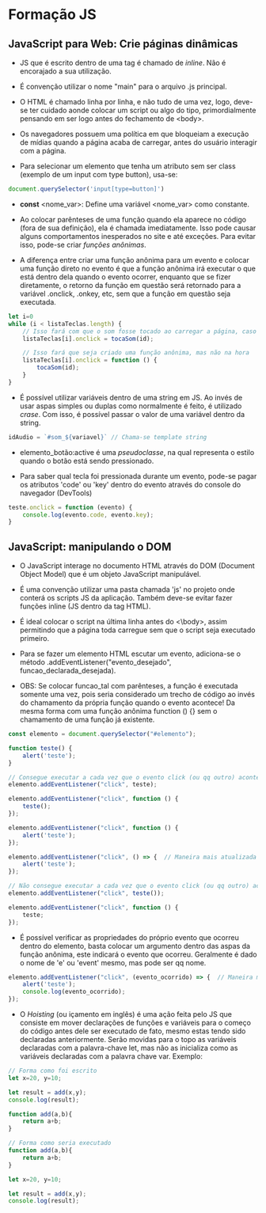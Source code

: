 <h1>Formação JS</h1>

<h2>JavaScript para Web: Crie páginas dinâmicas</h2>

* JS que é escrito dentro de uma tag é chamado de _inline_. Não é encorajado a sua utilização.

* É convenção utilizar o nome "main" para o arquivo .js principal.

* O HTML é chamado linha por linha, e não tudo de uma vez, logo, deve-se ter cuidado aonde colocar um script ou algo do tipo, primordialmente pensando em ser logo antes do fechamento de \<body>.

* Os navegadores possuem uma política em que bloqueiam a execução de mídias quando a página acaba de carregar, antes do usuário interagir com a página.

* Para selecionar um elemento que tenha um atributo sem ser class (exemplo de um input com type button), usa-se:
```js
document.querySelector('input[type=button]')
```

* **const** \<nome_var>: Define uma variável \<nome_var> como constante.

* Ao colocar parênteses de uma função quando ela aparece no código (fora de sua definição), ela é chamada imediatamente. Isso pode causar alguns comportamentos inesperados no site e até exceções. Para evitar isso, pode-se criar _funções anônimas_.

* A diferença entre criar uma função anônima para um evento e colocar uma função direto no evento é que a função anônima irá executar o que está dentro dela quando o evento ocorrer, enquanto que se fizer diretamente, o retorno da função em questão será retornado para a variável .onclick, .onkey, etc, sem que a função em questão seja executada.

```js
let i=0
while (i < listaTeclas.length) {
    // Isso fará com que o som fosse tocado ao carregar a página, caso não houvesse a excessão do DOM
    listaTeclas[i].onclick = tocaSom(id); 

    // Isso fará que seja criado uma função anônima, mas não na hora
    listaTeclas[i].onclick = function () {
        tocaSom(id);
    }
}
```

* É possível utilizar variáveis dentro de uma string em JS. Ao invés de usar aspas simples ou duplas como normalmente é feito, é utilizado _crase_. Com isso, é possível passar o valor de uma variável dentro da string.

```js
idAudio = `#som_${variavel}` // Chama-se template string
```

* elemento_botão:active é uma _pseudoclasse_, na qual representa o estilo quando o botão está sendo pressionado.

* Para saber qual tecla foi pressionada durante um evento, pode-se pagar os atributos 'code' ou 'key' dentro do evento através do console do navegador (DevTools)

```js
teste.onclick = function (evento) {
    console.log(evento.code, evento.key);
}
```

<h2>JavaScript: manipulando o DOM</h2>

* O JavaScript interage no documento HTML através do DOM (Document Object Model) que é um objeto JavaScript manipulável.

* É uma convenção utilizar uma pasta chamada 'js' no projeto onde conterá os scripts JS da aplicação. Também deve-se evitar fazer funções inline (JS dentro da tag HTML).

* É ideal colocar o script na última linha antes do \<\body>, assim permitindo que a página toda carregue sem que o script seja executado primeiro.

* Para se fazer um elemento HTML escutar um evento, adiciona-se o método .addEventListener("evento_desejado", funcao_declarada_desejada).

* OBS: Se colocar funcao_tal com parênteses, a função é executada somente uma vez, pois seria considerado um trecho de código ao invés do chamamento da própria função quando o evento acontece! Da mesma forma com uma função anônima function () {} sem o chamamento de uma função já existente.

```js
const elemento = document.querySelector("#elemento");

function teste() {
    alert('teste');
}

// Consegue executar a cada vez que o evento click (ou qq outro) acontece
elemento.addEventListener("click", teste);

elemento.addEventListener("click", function () {
    teste();
});

elemento.addEventListener("click", function () {
    alert('teste');
});

elemento.addEventListener("click", () => {  // Maneira mais atualizada de expressar funções anônimas, mas é a msm coisa
    alert('teste');
});

// Não consegue executar a cada vez que o evento click (ou qq outro) acontece
elemento.addEventListener("click", teste());

elemento.addEventListener("click", function () {
    teste;
});

```

* É possível verificar as propriedades do próprio evento que ocorreu dentro do elemento, basta colocar um argumento dentro das aspas da função anônima, este indicará o evento que ocorreu. Geralmente é dado o nome de 'e' ou 'event' mesmo, mas pode ser qq nome.

```js
elemento.addEventListener("click", (evento_ocorrido) => {  // Maneira mais atualizada de expressar funções anônimas, mas é a msm coisa
    alert('teste');
    console.log(evento_ocorrido);
});
```

* O _Hoisting_ (ou içamento em inglês) é uma ação feita pelo JS que consiste em mover declarações de funções e variáveis para o começo do código antes dele ser executado de fato, mesmo estas tendo sido declaradas anteriormente. Serão movidas para o topo as variáveis declaradas com a palavra-chave let, mas não as inicializa como as variáveis declaradas com a palavra chave var. Exemplo:

```js
// Forma como foi escrito
let x=20, y=10;

let result = add(x,y);
console.log(result);

function add(a,b){
    return a+b;
}

// Forma como seria executado
function add(a,b){
    return a+b;
}

let x=20, y=10;

let result = add(x,y);
console.log(result);
```

